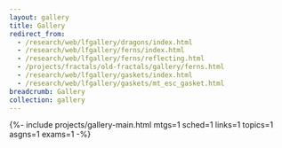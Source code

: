 ```yaml
---
layout: gallery
title: Gallery
redirect_from:
  - /research/web/lfgallery/dragons/index.html
  - /research/web/lfgallery/ferns/index.html
  - /research/web/lfgallery/ferns/reflecting.html
  - /projects/fractals/old-fractals/gallery/ferns.html
  - /research/web/lfgallery/gaskets/index.html
  - /research/web/lfgallery/gaskets/mt_esc_gasket.html
breadcrumb: Gallery
collection: gallery
---
```

{%-  include projects/gallery-main.html
  mtgs=1
  sched=1
  links=1
  topics=1
  asgns=1
  exams=1
-%}
